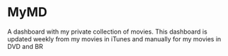 MyMD
====

A dashboard with my private collection of movies. This dashboard is updated weekly from my movies in iTunes and manually for my movies in DVD and BR
